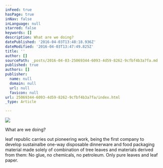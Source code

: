 ```yaml
---
inFeed: true
hasPage: true
inNav: false
inLanguage: null
starred: false
keywords: []
description: What are we doing?
datePublished: '2016-04-03T13:48:18.936Z'
dateModified: '2016-04-03T13:47:49.825Z'
title: ''
author: []
sourcePath: _posts/2016-04-03-25069344-6093-4d59-8262-9cfbf4b3a7fa.md
published: true
authors: []
publisher:
  name: null
  domain: null
  url: null
  favicon: null
url: 25069344-6093-4d59-8262-9cfbf4b3a7fa/index.html
_type: Article

---
```

![](https://the-grid-user-content.s3-us-west-2.amazonaws.com/bff74c1e-3c6f-4201-892c-7c6bc0344637.png)

What are we doing?

leaf republic carries out pioneering work, being the first company to develop sustainalbe one-way disposable dinnerware and food packaging material made solely of combination of tree leaves and materials derived from them: No glue, no chemicals, no petroleum. Only pure leaves and leaf paper.